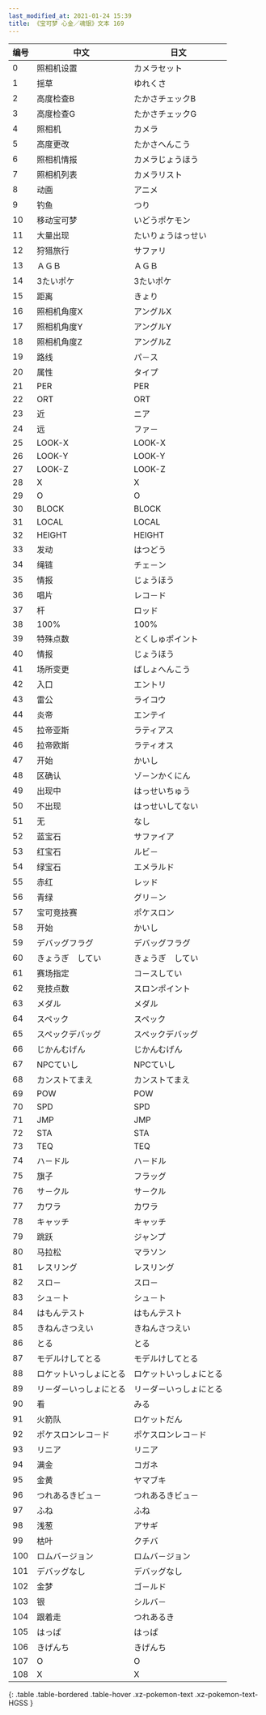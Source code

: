 ```yaml
---
last_modified_at: 2021-01-24 15:39
title: 《宝可梦 心金／魂银》文本 169
---
```

| 编号 | 中文 | 日文 |
| ---- | ---- | ---- |
| 0 | 照相机设置 | カメラセット |
| 1 | 摇草 | ゆれくさ |
| 2 | 高度检查B | たかさチェックB |
| 3 | 高度检查G | たかさチェックG |
| 4 | 照相机 | カメラ |
| 5 | 高度更改 | たかさへんこう |
| 6 | 照相机情报 | カメラじょうほう |
| 7 | 照相机列表 | カメラリスト |
| 8 | 动画 | アニメ |
| 9 | 钓鱼 | つり |
| 10 | 移动宝可梦 | いどうポケモン |
| 11 | 大量出现 | たいりょうはっせい |
| 12 | 狩猎旅行 | サファリ |
| 13 | ＡＧＢ | ＡＧＢ |
| 14 | 3たいポケ | 3たいポケ |
| 15 | 距离 | きょり |
| 16 | 照相机角度X | アングルX |
| 17 | 照相机角度Y | アングルY |
| 18 | 照相机角度Z | アングルZ |
| 19 | 路线 | パ－ス |
| 20 | 属性 | タイプ |
| 21 | PER | PER |
| 22 | ORT | ORT |
| 23 | 近 | ニア |
| 24 | 远 | ファ－ |
| 25 | LOOK-X | LOOK-X |
| 26 | LOOK-Y | LOOK-Y |
| 27 | LOOK-Z | LOOK-Z |
| 28 | X | X |
| 29 | O | O |
| 30 | BLOCK | BLOCK |
| 31 | LOCAL | LOCAL |
| 32 | HEIGHT | HEIGHT |
| 33 | 发动 | はつどう |
| 34 | 绳链 | チェ－ン |
| 35 | 情报 | じょうほう |
| 36 | 唱片 | レコ－ド |
| 37 | 杆 | ロッド |
| 38 | 100% | 100% |
| 39 | 特殊点数 | とくしゅポイント |
| 40 | 情报 | じょうほう |
| 41 | 场所变更 | ばしょへんこう |
| 42 | 入口 | エントリ |
| 43 | 雷公 | ライコウ |
| 44 | 炎帝 | エンテイ |
| 45 | 拉帝亚斯 | ラティアス |
| 46 | 拉帝欧斯 | ラティオス |
| 47 | 开始 | かいし |
| 48 | 区确认 | ゾ－ンかくにん |
| 49 | 出现中 | はっせいちゅう |
| 50 | 不出现 | はっせいしてない |
| 51 | 无 | なし |
| 52 | 蓝宝石 | サファイア |
| 53 | 红宝石 | ルビ－ |
| 54 | 绿宝石 | エメラルド |
| 55 | 赤红 | レッド |
| 56 | 青绿 | グリ－ン |
| 57 | 宝可竞技赛 | ポケスロン |
| 58 | 开始 | かいし |
| 59 | デバッグフラグ | デバッグフラグ |
| 60 | きょうぎ　してい | きょうぎ　してい |
| 61 | 赛场指定 | コ－スしてい |
| 62 | 竞技点数 | スロンポイント |
| 63 | メダル | メダル |
| 64 | スペック | スペック |
| 65 | スペックデバッグ | スペックデバッグ |
| 66 | じかんむげん | じかんむげん |
| 67 | NPCていし | NPCていし |
| 68 | カンストてまえ | カンストてまえ |
| 69 | POW | POW |
| 70 | SPD | SPD |
| 71 | JMP | JMP |
| 72 | STA | STA |
| 73 | TEQ | TEQ |
| 74 | ハ－ドル | ハ－ドル |
| 75 | 旗子 | フラッグ |
| 76 | サ－クル | サ－クル |
| 77 | カワラ | カワラ |
| 78 | キャッチ | キャッチ |
| 79 | 跳跃 | ジャンプ |
| 80 | 马拉松 | マラソン |
| 81 | レスリング | レスリング |
| 82 | スロ－ | スロ－ |
| 83 | シュ－ト | シュ－ト |
| 84 | はもんテスト | はもんテスト |
| 85 | きねんさつえい | きねんさつえい |
| 86 | とる | とる |
| 87 | モデルけしてとる | モデルけしてとる |
| 88 | ロケットいっしょにとる | ロケットいっしょにとる |
| 89 | リ－ダ－いっしょにとる | リ－ダ－いっしょにとる |
| 90 | 看 | みる |
| 91 | 火箭队 | ロケットだん |
| 92 | ポケスロンレコ－ド | ポケスロンレコ－ド |
| 93 | リニア | リニア |
| 94 | 满金 | コガネ |
| 95 | 金黄 | ヤマブキ |
| 96 | つれあるきビュ－ | つれあるきビュ－ |
| 97 | ふね | ふね |
| 98 | 浅葱 | アサギ |
| 99 | 枯叶 | クチバ |
| 100 | ロムバ－ジョン | ロムバ－ジョン |
| 101 | デバッグなし | デバッグなし |
| 102 | 金梦 | ゴ－ルド |
| 103 | 银 | シルバ－ |
| 104 | 跟着走 | つれあるき |
| 105 | はっぱ | はっぱ |
| 106 | きげんち | きげんち |
| 107 | O | O |
| 108 | X | X |
{: .table .table-bordered .table-hover .xz-pokemon-text .xz-pokemon-text-HGSS }